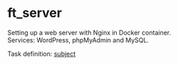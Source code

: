 # ft_server

Setting up a web server with Nginx in Docker container.  
Services: WordPress, phpMyAdmin and MySQL.

Task definition: [subject](https://drive.google.com/file/d/1Hga1t3utAJGcoGwxpovJeYVjYGIRXwaN/view?usp=sharing)

